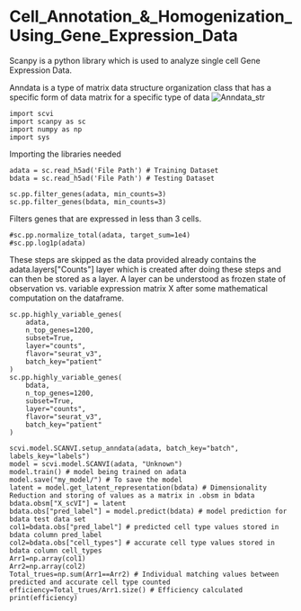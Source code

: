 # Cell_Annotation_&_Homogenization_Using_Gene_Expression_Data
Scanpy is a python library which is used to analyze single cell Gene Expression Data.

Anndata is a type of matrix data structure organization class that has a specific form of data matrix for a specific type of data 
![Anndata_str](https://user-images.githubusercontent.com/99180702/193336621-2d53ca6c-e8bc-4682-a0a8-df23859d6621.png)

```
import scvi
import scanpy as sc
import numpy as np
import sys
```

Importing the libraries needed

```
adata = sc.read_h5ad('File Path') # Training Dataset
bdata = sc.read_h5ad('File Path') # Testing Dataset
```

```
sc.pp.filter_genes(adata, min_counts=3)
sc.pp.filter_genes(bdata, min_counts=3)
```
Filters genes that are expressed in less than 3 cells.

```
#sc.pp.normalize_total(adata, target_sum=1e4)
#sc.pp.log1p(adata)
```
These steps are skipped as the data provided already contains the adata.layers["Counts"] layer which is created after doing these steps and can then be stored as a layer. A layer can be understood as frozen state of observation vs. variable expression matrix X after some mathematical computation on the dataframe. 

```
sc.pp.highly_variable_genes(
    adata,
    n_top_genes=1200,
    subset=True,
    layer="counts",
    flavor="seurat_v3",
    batch_key="patient"
)
sc.pp.highly_variable_genes(
    bdata,
    n_top_genes=1200,
    subset=True,
    layer="counts",
    flavor="seurat_v3",
    batch_key="patient"
)
```

```
scvi.model.SCANVI.setup_anndata(adata, batch_key="batch", labels_key="labels")
model = scvi.model.SCANVI(adata, "Unknown")
model.train() # model being trained on adata 
model.save("my_model/") # To save the model
latent = model.get_latent_representation(bdata) # Dimensionality Reduction and storing of values as a matrix in .obsm in bdata
bdata.obsm["X_scVI"] = latent
bdata.obs["pred_label"] = model.predict(bdata) # model prediction for bdata test data set
col1=bdata.obs["pred_label"] # predicted cell type values stored in bdata column pred_label
col2=bdata.obs["cell_types"] # accurate cell type values stored in bdata column cell_types
Arr1=np.array(col1) 
Arr2=np.array(col2)
Total_trues=np.sum(Arr1==Arr2) # Individual matching values between predicted and accurate cell type counted
efficiency=Total_trues/Arr1.size() # Efficiency calculated
print(efficiency)
```
